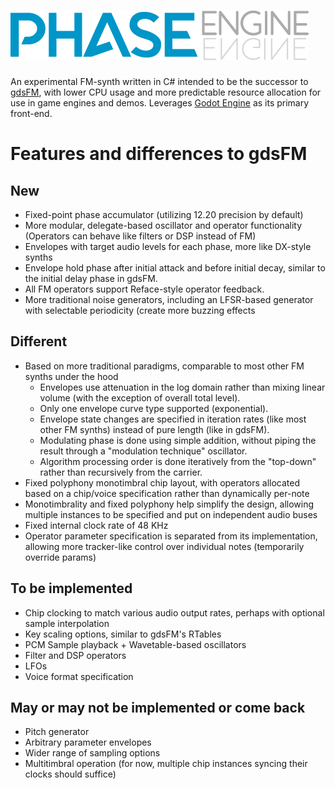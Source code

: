 # ![PhaseEngine](https://raw.githubusercontent.com/nobuyukinyuu/PhaseEngine/main/gfx/logos/logo_light_150.png)
An experimental FM-synth written in C# intended to be the successor to [gdsFM](https://github.com/nobuyukinyuu/gdsFM/), with lower CPU usage and more predictable resource allocation for use in game engines and demos.  Leverages [Godot Engine](https://github.com/godotengine/godot/) as its primary front-end.


# Features and differences to gdsFM
## New
* Fixed-point phase accumulator (utilizing 12.20 precision by default)
* More modular, delegate-based oscillator and operator functionality (Operators can behave like filters or DSP instead of FM)
* Envelopes with target audio levels for each phase, more like DX-style synths
* Envelope hold phase after initial attack and before initial decay, similar to the initial delay phase in gdsFM.
* All FM operators support Reface-style operator feedback.
* More traditional noise generators, including an LFSR-based generator with selectable periodicity (create more buzzing effects


## Different
* Based on more traditional paradigms, comparable to most other FM synths under the hood
  * Envelopes use attenuation in the log domain rather than mixing linear volume (with the exception of overall total level).
  * Only one envelope curve type supported (exponential).
  * Envelope state changes are specified in iteration rates (like most other FM synths) instead of pure length (like in gdsFM).
  * Modulating phase is done using simple addition, without piping the result through a "modulation technique" oscillator.
  * Algorithm processing order is done iteratively from the "top-down" rather than recursively from the carrier.
*  Fixed polyphony monotimbral chip layout, with operators allocated based on a chip/voice specification rather than dynamically per-note
  * Monotimbrality and fixed polyphony help simplify the design, allowing multiple instances to be specified and put on independent audio buses
* Fixed internal clock rate of 48 KHz
* Operator parameter specification is separated from its implementation, allowing more tracker-like control over individual notes (temporarily override params)

## To be implemented
* Chip clocking to match various audio output rates, perhaps with optional sample interpolation
* Key scaling options, similar to gdsFM's RTables
* PCM Sample playback + Wavetable-based oscillators
* Filter and DSP operators
* LFOs
* Voice format specification

## May or may not be implemented or come back
* Pitch generator
* Arbitrary parameter envelopes
* Wider range of sampling options
* Multitimbral operation (for now, multiple chip instances syncing their clocks should suffice)
